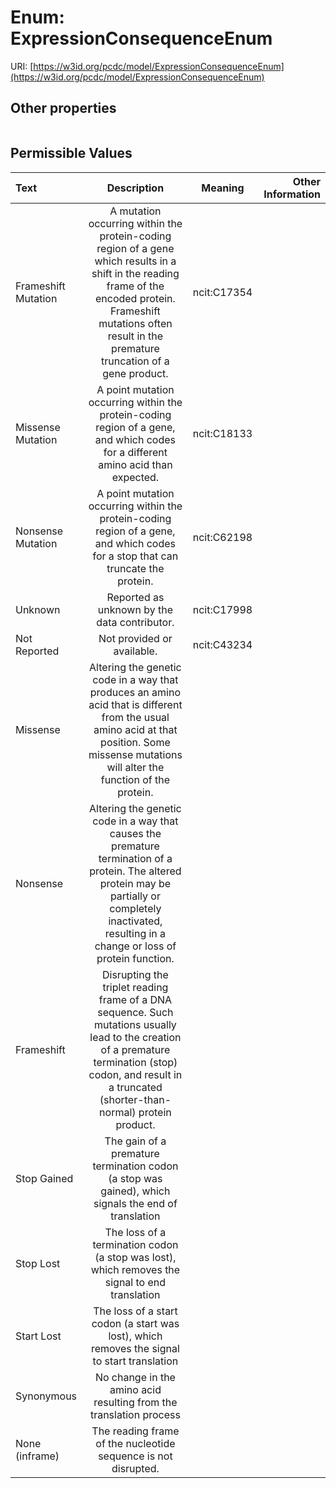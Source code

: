 
# Enum: ExpressionConsequenceEnum




URI: [https://w3id.org/pcdc/model/ExpressionConsequenceEnum](https://w3id.org/pcdc/model/ExpressionConsequenceEnum)


## Other properties

|  |  |  |
| --- | --- | --- |

## Permissible Values

| Text | Description | Meaning | Other Information |
| :--- | :---: | :---: | ---: |
| Frameshift Mutation | A mutation occurring within the protein-coding region of a gene which results in a shift in the reading frame of the encoded protein. Frameshift mutations often result in the premature truncation of a gene product. | ncit:C17354 |  |
| Missense Mutation | A point mutation occurring within the protein-coding region of a gene, and which codes for a different amino acid than expected. | ncit:C18133 |  |
| Nonsense Mutation | A point mutation occurring within the protein-coding region of a gene, and which codes for a stop that can truncate the protein. | ncit:C62198 |  |
| Unknown | Reported as unknown by the data contributor. | ncit:C17998 |  |
| Not Reported | Not provided or available. | ncit:C43234 |  |
| Missense | Altering the genetic code in a way that produces an amino acid that is different from the usual amino acid at that position. Some missense mutations will alter the function of the protein. |  |  |
| Nonsense | Altering the genetic code in a way that causes the premature termination of a protein. The altered protein may be partially or completely inactivated, resulting in a change or loss of protein function. |  |  |
| Frameshift | Disrupting the triplet reading frame of a DNA sequence. Such mutations usually lead to the creation of a premature termination (stop) codon, and result in a truncated (shorter-than-normal) protein product. |  |  |
| Stop Gained | The gain of a premature termination codon (a stop was gained), which signals the end of translation |  |  |
| Stop Lost | The loss of a termination codon (a stop was lost), which removes the signal to end translation |  |  |
| Start Lost | The loss of a start codon (a start was lost), which removes the signal to start translation |  |  |
| Synonymous | No change in the amino acid resulting from the translation process |  |  |
| None (inframe) | The reading frame of the nucleotide sequence is not disrupted. |  |  |

